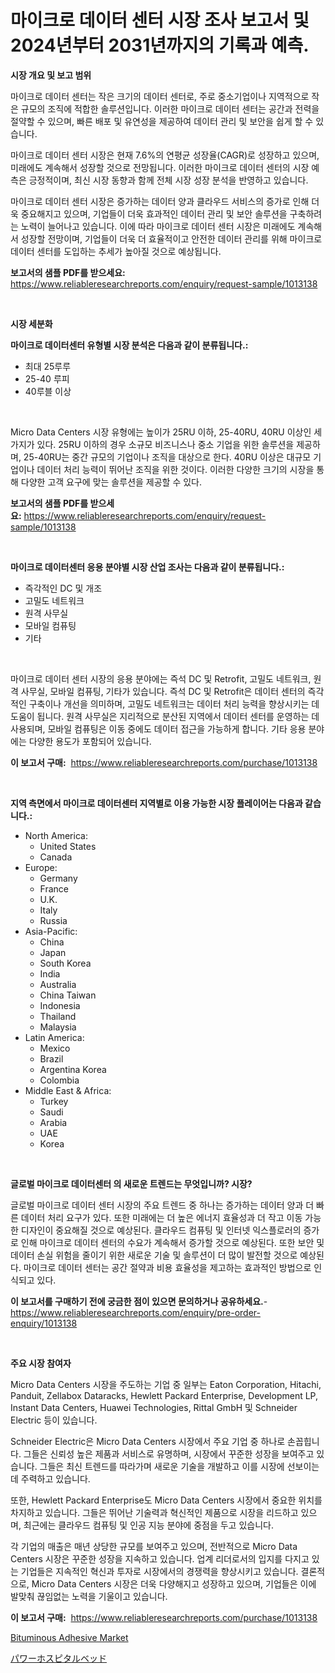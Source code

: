 <p><h1>마이크로 데이터 센터 시장 조사 보고서 및 2024년부터 2031년까지의 기록과 예측.</h1></p><p><strong>시장 개요 및 보고 범위</strong></p>
<p><p>마이크로 데이터 센터는 작은 크기의 데이터 센터로, 주로 중소기업이나 지역적으로 작은 규모의 조직에 적합한 솔루션입니다. 이러한 마이크로 데이터 센터는 공간과 전력을 절약할 수 있으며, 빠른 배포 및 유연성을 제공하여 데이터 관리 및 보안을 쉽게 할 수 있습니다.</p><p>마이크로 데이터 센터 시장은 현재 7.6%의 연평균 성장율(CAGR)로 성장하고 있으며, 미래에도 계속해서 성장할 것으로 전망됩니다. 이러한 마이크로 데이터 센터의 시장 예측은 긍정적이며, 최신 시장 동향과 함께 전체 시장 성장 분석을 반영하고 있습니다.</p><p>마이크로 데이터 센터 시장은 증가하는 데이터 양과 클라우드 서비스의 증가로 인해 더욱 중요해지고 있으며, 기업들이 더욱 효과적인 데이터 관리 및 보안 솔루션을 구축하려는 노력이 늘어나고 있습니다. 이에 따라 마이크로 데이터 센터 시장은 미래에도 계속해서 성장할 전망이며, 기업들이 더욱 더 효율적이고 안전한 데이터 관리를 위해 마이크로 데이터 센터를 도입하는 추세가 높아질 것으로 예상됩니다.</p></p>
<p><strong>보고서의 샘플 PDF를 받으세요:</strong> <a href="https://www.reliableresearchreports.com/enquiry/request-sample/1013138">https://www.reliableresearchreports.com/enquiry/request-sample/1013138</a></p>
<p>&nbsp;</p>
<p><strong>시장 세분화</strong></p>
<p><strong>마이크로 데이터센터 유형별 시장 분석은 다음과 같이 분류됩니다.:</strong></p>
<p><ul><li>최대 25루루</li><li>25-40 루피</li><li>40루블 이상</li></ul></p>
<p>&nbsp;</p>
<p><p>Micro Data Centers 시장 유형에는 높이가 25RU 이하, 25-40RU, 40RU 이상인 세 가지가 있다. 25RU 이하의 경우 소규모 비즈니스나 중소 기업을 위한 솔루션을 제공하며, 25-40RU는 중간 규모의 기업이나 조직을 대상으로 한다. 40RU 이상은 대규모 기업이나 데이터 처리 능력이 뛰어난 조직을 위한 것이다. 이러한 다양한 크기의 시장을 통해 다양한 고객 요구에 맞는 솔루션을 제공할 수 있다.</p></p>
<p><strong>보고서의 샘플 PDF를 받으세요:</strong>&nbsp;<a href="https://www.reliableresearchreports.com/enquiry/request-sample/1013138">https://www.reliableresearchreports.com/enquiry/request-sample/1013138</a></p>
<p>&nbsp;</p>
<p><strong> 마이크로 데이터센터 응용 분야별 시장 산업 조사는 다음과 같이 분류됩니다.:</strong></p>
<p><ul><li>즉각적인 DC 및 개조</li><li>고밀도 네트워크</li><li>원격 사무실</li><li>모바일 컴퓨팅</li><li>기타</li></ul></p>
<p>&nbsp;</p>
<p><p>마이크로 데이터 센터 시장의 응용 분야에는 즉석 DC 및 Retrofit, 고밀도 네트워크, 원격 사무실, 모바일 컴퓨팅, 기타가 있습니다. 즉석 DC 및 Retrofit은 데이터 센터의 즉각적인 구축이나 개선을 의미하며, 고밀도 네트워크는 데이터 처리 능력을 향상시키는 데 도움이 됩니다. 원격 사무실은 지리적으로 분산된 지역에서 데이터 센터를 운영하는 데 사용되며, 모바일 컴퓨팅은 이동 중에도 데이터 접근을 가능하게 합니다. 기타 응용 분야에는 다양한 용도가 포함되어 있습니다.</p></p>
<p><strong>이 보고서 구매:</strong>&nbsp; <a href="https://www.reliableresearchreports.com/purchase/1013138">https://www.reliableresearchreports.com/purchase/1013138</a></p>
<p>&nbsp;</p>
<p><strong>지역 측면에서 마이크로 데이터센터 지역별로 이용 가능한 시장 플레이어는 다음과 같습니다.:</strong></p>
<p><ul>
    <li>
        North America:
        <ul>
            <li>United States</li>
            <li>Canada</li>
        </ul>
    </li>
    <li>
        Europe:
        <ul>
            <li>Germany</li>
            <li>France</li>
            <li>U.K.</li>
            <li>Italy</li>
            <li>Russia</li>
        </ul>
    </li>
    <li>
        Asia-Pacific:
        <ul>
            <li>China</li>
            <li>Japan</li>
            <li>South Korea</li>
            <li>India</li>
            <li>Australia</li>
            <li>China Taiwan</li>
            <li>Indonesia</li>
            <li>Thailand</li>
            <li>Malaysia</li>
        </ul>
    </li>
    <li>
        Latin America:
        <ul>
            <li>Mexico</li>
            <li>Brazil</li>
            <li>Argentina Korea</li>
            <li>Colombia</li>
        </ul>
    </li>
    <li>
        Middle East & Africa:
        <ul>
            <li>Turkey</li>
            <li>Saudi</li>
            <li>Arabia</li>
            <li>UAE</li>
            <li>Korea</li>
        </ul>
    </li>
    </ul></p>
<p>&nbsp;</p>
<p><strong>글로벌 마이크로 데이터센터 의 새로운 트렌드는 무엇입니까? 시장?</strong></p>
<p><p>글로벌 마이크로 데이터 센터 시장의 주요 트렌드 중 하나는 증가하는 데이터 양과 더 빠른 데이터 처리 요구가 있다. 또한 미래에는 더 높은 에너지 효율성과 더 작고 이동 가능한 디자인이 중요해질 것으로 예상된다. 클라우드 컴퓨팅 및 인터넷 익스플로러의 증가로 인해 마이크로 데이터 센터의 수요가 계속해서 증가할 것으로 예상된다. 또한 보안 및 데이터 손실 위험을 줄이기 위한 새로운 기술 및 솔루션이 더 많이 발전할 것으로 예상된다. 마이크로 데이터 센터는 공간 절약과 비용 효율성을 제고하는 효과적인 방법으로 인식되고 있다.</p></p>
<p><strong>이 보고서를 구매하기 전에 궁금한 점이 있으면 문의하거나 공유하세요.</strong>- <a href="https://www.reliableresearchreports.com/enquiry/pre-order-enquiry/1013138">https://www.reliableresearchreports.com/enquiry/pre-order-enquiry/1013138</a></p>
<p>&nbsp;</p>
<p><strong>주요 시장 참여자</strong></p>
<p><p>Micro Data Centers 시장을 주도하는 기업 중 일부는 Eaton Corporation, Hitachi, Panduit, Zellabox Dataracks, Hewlett Packard Enterprise, Development LP, Instant Data Centers, Huawei Technologies, Rittal GmbH 및 Schneider Electric 등이 있습니다.</p><p>Schneider Electric은 Micro Data Centers 시장에서 주요 기업 중 하나로 손꼽힙니다. 그들은 신뢰성 높은 제품과 서비스로 유명하며, 시장에서 꾸준한 성장을 보여주고 있습니다. 그들은 최신 트렌드를 따라가며 새로운 기술을 개발하고 이를 시장에 선보이는데 주력하고 있습니다.</p><p>또한, Hewlett Packard Enterprise도 Micro Data Centers 시장에서 중요한 위치를 차지하고 있습니다. 그들은 뛰어난 기술력과 혁신적인 제품으로 시장을 리드하고 있으며, 최근에는 클라우드 컴퓨팅 및 인공 지능 분야에 중점을 두고 있습니다.</p><p>각 기업의 매출은 매년 상당한 규모를 보여주고 있으며, 전반적으로 Micro Data Centers 시장은 꾸준한 성장을 지속하고 있습니다. 업계 리더로서의 입지를 다지고 있는 기업들은 지속적인 혁신과 투자로 시장에서의 경쟁력을 향상시키고 있습니다. 결론적으로, Micro Data Centers 시장은 더욱 다양해지고 성장하고 있으며, 기업들은 이에 발맞춰 끊임없는 노력을 기울이고 있습니다.</p></p>
<p><strong>이 보고서 구매:</strong>&nbsp;&nbsp;<a href="https://www.reliableresearchreports.com/purchase/1013138">https://www.reliableresearchreports.com/purchase/1013138</a></p>
<p><p><a href="https://extreme-scabiosa-c81.notion.site/Bituminous-Adhesive-Market-Size-Reflecting-a-Forecast-Till-2031-Market-By-Type-By-Application-and--99fd7e92ece348179fbb6106acbbd2e1">Bituminous Adhesive Market</a></p><p><a href="https://github.com/EstaSprer20231/Market-Research-Report-List-1/blob/main/744544712425.md">パワーホスピタルベッド</a></p></p>
